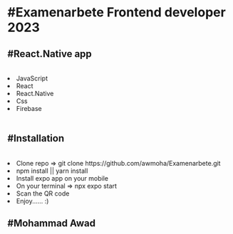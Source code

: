 <h1>#Examenarbete Frontend developer 2023</h1> 


<h2>
#React.Native app 
</h2>
<br >
<li>JavaScript</li>
<li>React</li>
<li>React.Native</li> 
<li>Css</li>
<li>Firebase</li>
<br >
<h2>
#Installation
</h2>
<br >
<li>Clone repo => git clone https://github.com/awmoha/Examenarbete.git</li>
<li>npm install || yarn install</li>
<li>Install expo app on your mobile</li>
<li>On your terminal => npx expo start</li>
<li>Scan the QR code</li>
<li>Enjoy...... :) </li>

<h2>
#Mohammad Awad
</h2>

